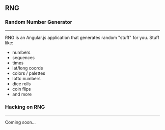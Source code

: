 ## RNG
### Random Number Generator
- - -

RNG is an Angular.js application that generates random "stuff" for you. Stuff like:

 - numbers
 - sequences
 - times
 - lat/long coords
 - colors / palettes
 - lotto numbers
 - dice rolls
 - coin flips
 - and more


### Hacking on RNG
- - -
Coming soon...
